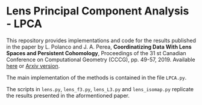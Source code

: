 # Lens Principal Component Analysis - LPCA

This repository provides implementations and code for the results published in the paper by L. Polanco and J. A. Perea, **Coordinatizing Data With Lens Spaces and Persistent Cohomology**, Proceedings of the 31 st Canadian Conference on Computational Geometry (CCCG), pp. 49-57, 2019. Available [here](https://static1.squarespace.com/static/5d0829c68728fc0001b48b99/t/5d9561eca0bfc672d81cb537/1570071023411/Lens_space_coordinates.pdf) or [Arxiv version](https://arxiv.org/pdf/1905.00350.pdf).

The main implementation of the methods is contained in the file `LPCA.py`.

The scripts in `lens.py`, `lens_f3.py`, `lens_L3.py` and `lens_isomap.py` replicate the results presented in the aformentioned paper.
